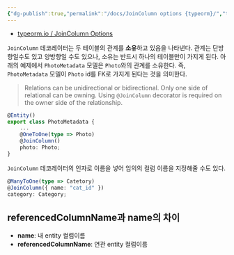 ```yaml
---
{"dg-publish":true,"permalink":"/docs/JoinColumn options {typeorm}/","title":"JoinColumn options {typeorm}"}
---
```


- [typeorm.io / JoinColumn Options](https://typeorm.io/relations#joincolumn-options)

`JoinColumn` 데코레이터는 두 테이블의 관계를 **소유**하고 있음을 나타낸다. 관계는 단방향일수도 있고 양방향일 수도 있으나, 소유는 반드시 하나의 테이블만이 가지게 된다. 아래의 예제에서 `PhotoMetadata` 모델은 `Photo`와의 관계를 소유한다. 즉, `PhotoMetadata` 모델이 `Photo` id를 FK로 가지게 된다는 것을 의미한다.

> Relations can be unidirectional or bidirectional. Only one side of relational can be owning. Using `@JoinColumn` decorator is required on the owner side of the relationship.

```ts
@Entity()
export class PhotoMetadata {
	...
	@OneToOne(type => Photo)
	@JoinColumn()
	photo: Photo;
}
```

`JoinColumn` 데코레이터의 인자로 이름을 넣어 임의의 컬럼 이름을 지정해줄 수도 있다.

```typescript
@ManyToOne(type => Catetory)
@JoinColumn({ name: "cat_id" })
category: Category;
```

## referencedColumnName과 name의 차이

- **name**: 내 entity 컬럼이름
- **referencedColumnName**: 연관 entity 컬럼이름
